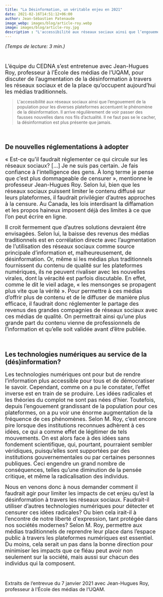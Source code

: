 ```yaml
---
title: "La Désinformation, un véritable enjeu en 2021"
date: 2021-02-16T14:51:12+06:00
author: Jean-Sébastien Patenaude
image_webp: images/blog/article-roy.webp
image: images/blog/article-roy.jpg
description : "L'accessibilité aux réseaux sociaux ainsi que l’engouement de la population pour les diverses plateformes accentuent le phénomène de la désinformation. Il arrive régulièrement de voir passer des fausses nouvelles dans nos fils d’actualité. Il ne faut pas se le cacher, la désinformation est plus présente que jamais."
---
```


<font size="3">*(Temps de lecture: 3 min.)*</font>

<br >

<font size="4">L’équipe du CEDNA s’est entretenue avec Jean-Hugues Roy, professeur à l’École des médias de l’UQAM, pour discuter de l’augmentation de la désinformation à travers les réseaux sociaux et de la place qu’occupent aujourd’hui les médias traditionnels.</font>

> L'accessibilité aux réseaux sociaux ainsi que l’engouement de la population pour les diverses plateformes accentuent le phénomène de la désinformation. Il arrive régulièrement de voir passer des fausses nouvelles dans nos fils d’actualité. Il ne faut pas se le cacher, la désinformation est plus présente que jamais.

<br >

## **De nouvelles réglementations à adopter**

<font size="4">« Est-ce qu'il faudrait réglementer ce qui circule sur les réseaux sociaux?  [...] Je ne suis pas certain. Je fais confiance à l'intelligence des gens. À long terme je pense que c’est plus dommageable de censurer », mentionne le professeur Jean-Hugues Roy. Selon lui, bien que les réseaux sociaux puissent limiter le contenu diffusé sur leurs plateformes, il faudrait privilégier d’autres approches à la censure. Au Canada, les lois interdisant la diffamation et les propos haineux imposent déjà des limites à ce que l’on peut écrire en ligne.</font>

<font size="4">Il croit fermement que d’autres solutions devraient être envisagées. Selon lui, la baisse des revenus des médias traditionnels est en corrélation directe avec l’augmentation de l’utilisation des réseaux sociaux comme source principale d’information et, malheureusement, de désinformation. Or, même si les médias plus traditionnels fournissent du contenu de qualité sur les plateformes numériques, ils ne peuvent rivaliser avec les nouvelles virales, dont la véracité est parfois discutable. En effet, comme le dit le vieil adage, « les mensonges se propagent plus vite que la vérité ». Pour permettre à ces médias d’offrir plus de contenu et de le diffuser de manière plus efficace, il faudrait donc réglementer le partage des revenus des grandes compagnies de réseaux sociaux avec ces médias de qualité. On permettrait ainsi qu’une plus grande part du contenu vienne de professionnels de l’information et qu’elle soit validée avant d’être publiée.</font>

<br >

## **Les technologies numériques au service de la (dés)information?**

<font size="4">Les technologies numériques ont pour but de rendre l’information plus accessible pour tous et de démocratiser le savoir. Cependant, comme on a pu le constater, l’effet inverse est en train de se produire. Les idées radicales et les théories du complot ne sont pas nées d’hier. Toutefois, depuis l’engouement grandissant de la population pour ces plateformes, on a pu voir une énorme augmentation de la fréquence de ces phénomènes. Selon M. Roy, c’est encore pire lorsque des institutions reconnues adhèrent à ces idées, ce qui a comme effet de légitimer de tels mouvements. On est alors face à des idées sans fondement scientifique, qui, pourtant, pourraient sembler véridiques, puisqu’elles sont supportées par des institutions gouvernementales ou par certaines personnes publiques. Ceci engendre un grand nombre de conséquences, telles qu’une diminution de la pensée critique, et même la radicalisation des individus.</font>

<font size="4">Nous en venons donc à nous demander comment il faudrait agir pour limiter les impacts de cet enjeu qu’est la désinformation à travers les réseaux sociaux. Faudrait-il utiliser d’autres technologies numériques pour détecter et censurer ces idées radicales? Ou bien cela irait-il à l’encontre de notre liberté d'expression, tant protégée dans nos sociétés modernes? Selon M. Roy, permettre aux médias traditionnels de reprendre leur place dans l’espace public à travers les plateformes numériques est essentiel. Du moins, cela serait un pas dans la bonne direction pour minimiser les impacts que ce fléau peut avoir non seulement sur la société, mais aussi sur chacun des individus qui la composent.</font>

<br >

<font size="3">Extraits de l’entrevue du 7 janvier 2021 avec Jean-Hugues Roy, professeur à l’École des médias de l’UQAM.</font>



